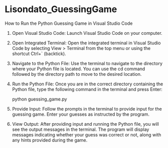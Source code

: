 # Lisondato_GuessingGame

How to Run the Python Guessing Game in Visual Studio Code

1. Open Visual Studio Code: Launch Visual Studio Code on your computer.

2. Open Integrated Terminal: Open the integrated terminal in Visual Studio Code by selecting View > Terminal from the top menu or using the shortcut Ctrl+` (backtick).

3. Navigate to the Python File: Use the terminal to navigate to the directory where your Python file is located. You can use the cd command followed by the directory path to move to the desired location.

4. Run the Python File: Once you are in the correct directory containing the Python file, type the following command in the terminal and press Enter:

    python guessing_game.py

5. Provide Input: Follow the prompts in the terminal to provide input for the guessing game. Enter your guesses as instructed by the program.

6. View Output: After providing input and running the Python file, you will see the output messages in the terminal. The program will display messages indicating whether your guess was correct or not, along with any hints provided during the game.
